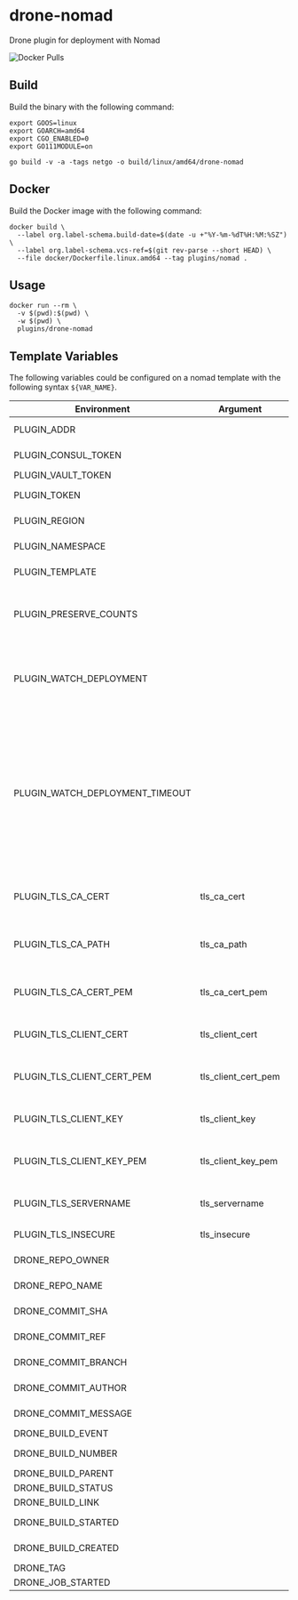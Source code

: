 # drone-nomad

Drone plugin for deployment with Nomad

![Docker Pulls](https://img.shields.io/docker/pulls/loq9/drone-nomad?label=drone-nomad)

## Build

Build the binary with the following command:

```console
export GOOS=linux
export GOARCH=amd64
export CGO_ENABLED=0
export GO111MODULE=on

go build -v -a -tags netgo -o build/linux/amd64/drone-nomad
```

## Docker

Build the Docker image with the following command:

```console
docker build \
  --label org.label-schema.build-date=$(date -u +"%Y-%m-%dT%H:%M:%SZ") \
  --label org.label-schema.vcs-ref=$(git rev-parse --short HEAD) \
  --file docker/Dockerfile.linux.amd64 --tag plugins/nomad .
```

## Usage

```console
docker run --rm \
  -v $(pwd):$(pwd) \
  -w $(pwd) \
  plugins/drone-nomad
```

## Template Variables

The following variables could be configured on a nomad template with the following syntax `${VAR_NAME}`.

| Environment | Argument | Description |
|---|---|---|
| PLUGIN_ADDR | | nomad addr |
| PLUGIN_CONSUL_TOKEN | | consul token |
| PLUGIN_VAULT_TOKEN | | vault token |
| PLUGIN_TOKEN | | nomad token |
| PLUGIN_REGION | | nomad region |
| PLUGIN_NAMESPACE | | nomad namespace |
| PLUGIN_TEMPLATE | | nomad template |
| PLUGIN_PRESERVE_COUNTS | | preserve task counts when deploying (bool) |
| PLUGIN_WATCH_DEPLOYMENT | | trigger a deploy and wait till the deployment is complete (bool) |
| PLUGIN_WATCH_DEPLOYMENT_TIMEOUT | | if watch deployment is enabled, wait up to this time duration for the deploy to finish. Errors on timeout. Default: "5m" (duration string) |
| PLUGIN_TLS_CA_CERT | tls_ca_cert | nomad tls ca certificate file |
| PLUGIN_TLS_CA_PATH | tls_ca_path | nomad tls ca certificate file path |
| PLUGIN_TLS_CA_CERT_PEM | tls_ca_cert_pem | nomad tls ca certificate pem |
| PLUGIN_TLS_CLIENT_CERT | tls_client_cert | nomad tls client certificate |
| PLUGIN_TLS_CLIENT_CERT_PEM | tls_client_cert_pem | nomad tls client certificate pem |
| PLUGIN_TLS_CLIENT_KEY | tls_client_key | nomad tls client private key |
| PLUGIN_TLS_CLIENT_KEY_PEM | tls_client_key_pem | nomad tls client private key pem |
| PLUGIN_TLS_SERVERNAME | tls_servername | nomad tls server name |
| PLUGIN_TLS_INSECURE | tls_insecure | nomad tls insecure |
| DRONE_REPO_OWNER | | repository owner |
| DRONE_REPO_NAME | | repository name |
| DRONE_COMMIT_SHA | | git commit sha |
| DRONE_COMMIT_REF | | git commit ref |
| DRONE_COMMIT_BRANCH | | git commit branch |
| DRONE_COMMIT_AUTHOR | | git author name |
| DRONE_COMMIT_MESSAGE | | commit message |
| DRONE_BUILD_EVENT | | build event |
| DRONE_BUILD_NUMBER | | build number |
| DRONE_BUILD_PARENT | | build parent |
| DRONE_BUILD_STATUS | | build status |
| DRONE_BUILD_LINK | | build link |
| DRONE_BUILD_STARTED | | build started |
| DRONE_BUILD_CREATED | | build created |
| DRONE_TAG | | build tag |
| DRONE_JOB_STARTED | | job started |
